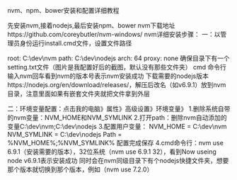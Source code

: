 nvm、npm、bower安装和配置详细教程

先安装nvm,接着nodejs,最后安装npm、bower
nvm下载地址https://github.com/coreybutler/nvm-windows/
nvm详细安装步骤：
一：以管理员身份运行install.cmd文件，设置文件路径

root: C:\dev\nvm
path: C:\dev\nodejs
arch: 64
proxy: none
确保目录下有一个setting.txt文件（图片是我配置好后的截图，默认没有那些文件夹）
cmd 命令行输入nvm回车看到nvm的版本号表示nvm安装成功
 下载需要的nodejs版本https://nodejs.org/en/download/releases/，解压后改名（如v6.9.1）放到nvm目录，注意里面如果有嵌套文件夹就把文件拿到外层

二：环境变量配置：点击我的电脑》属性》高级设置》环境变量》
1.删除系统自带的nvm变量：NVM_HOME和NVM_SYMLINK
2.打开path：删除nvm自动添加的变量C:\dev\nvm;C:\dev\nodejs
3.配置用户变量：
NVM_HOME = C:\dev\nvm
NVM_SYMLINK = C:\dev\nodejs
Path = %NVM_HOME%;%NVM_SYMLINK%
配置完成保存
4.cmd命令行：nvm use 6.9.1（安装需要的版本），32位系统（nvm use 6.9.1 32），看到Now useing node v6.9.1表示安装成功
同时会在nvm同级目录下有个nodejs快捷文件夹，想要那个版本就切换到那个版本，例如（nvm use 7.2.0）

